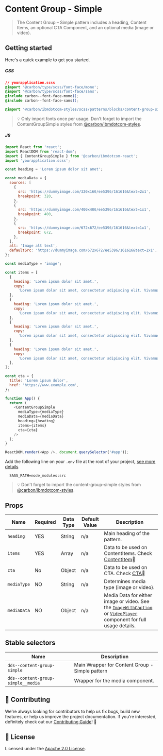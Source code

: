 # Content Group - Simple

> The Content Group – Simple pattern includes a heading, Content Items, an
> optional CTA Component, and an optional media (image or video).

## Getting started

Here's a quick example to get you started.

##### CSS

```css
// yourapplication.scss
@import '@carbon/type/scss/font-face/mono';
@import '@carbon/type/scss/font-face/sans';
@include carbon--font-face-mono();
@include carbon--font-face-sans();

@import '@carbon/ibmdotcom-styles/scss/patterns/blocks/content-group-simple/index';
```

> 💡 Only import fonts once per usage. Don't forget to import the
> ContentGroupSimple styles from
> [@carbon/ibmdotcom-styles](https://github.com/carbon-design-system/ibm-dotcom-library/blob/master/packages/styles).

##### JS

```javascript
import React from 'react';
import ReactDOM from 'react-dom';
import { ContentGroupSimple } from '@carbon/ibmdotcom-react';
import 'yourapplication.scss';

const heading = 'Lorem ipsum dolor sit amet';

const mediaData = {
  sources: [
    {
      src: 'https://dummyimage.com/320x160/ee5396/161616&text=2x1',
      breakpoint: 320,
    },
    {
      src: 'https://dummyimage.com/400x400/ee5396/161616&text=1x1',
      breakpoint: 400,
    },
    {
      src: 'https://dummyimage.com/672x672/ee5396/161616&text=1x1',
      breakpoint: 672,
    },
  ],
  alt: 'Image alt text',
  defaultSrc: 'https://dummyimage.com/672x672/ee5396/161616&text=1x1',
};

const mediaType = 'image';

const items = [
  {
    heading: 'Lorem ipsum dolor sit amet.',
    copy:
      'Lorem ipsum dolor sit amet, consectetur adipiscing elit. Vivamus sed interdum tortor. Sed id pellentesque diam. In ut quam id mauris finibus efficitur quis ut arcu. Praesent purus turpis, venenatis eget odio et, tincidunt bibendum sem. Curabitur pretium elit non blandit lobortis. Donec quis pretium odio, in dignissim sapien.',
  },
  {
    heading: 'Lorem ipsum dolor sit amet.',
    copy:
      'Lorem ipsum dolor sit amet, consectetur adipiscing elit. Vivamus sed interdum tortor. Sed id pellentesque diam. In ut quam id mauris finibus efficitur quis ut arcu. Praesent purus turpis, venenatis eget odio et, tincidunt bibendum sem. Curabitur pretium elit non blandit lobortis. Donec quis pretium odio, in dignissim sapien.',
  },
  {
    heading: 'Lorem ipsum dolor sit amet.',
    copy:
      'Lorem ipsum dolor sit amet, consectetur adipiscing elit. Vivamus sed interdum tortor. Sed id pellentesque diam. In ut quam id mauris finibus efficitur quis ut arcu. Praesent purus turpis, venenatis eget odio et, tincidunt bibendum sem. Curabitur pretium elit non blandit lobortis. Donec quis pretium odio, in dignissim sapien.',
  },
  {
    heading: 'Lorem ipsum dolor sit amet.',
    copy:
      'Lorem ipsum dolor sit amet, consectetur adipiscing elit. Vivamus sed interdum tortor. Sed id pellentesque diam. In ut quam id mauris finibus efficitur quis ut arcu. Praesent purus turpis, venenatis eget odio et, tincidunt bibendum sem. Curabitur pretium elit non blandit lobortis. Donec quis pretium odio, in dignissim sapien.',
  },
];

const cta = {
  title: 'Lorem ipsum dolor',
  href: 'https://www.example.com',
};

function App() {
  return (
    <ContentGroupSimple
      mediaType={mediaType}
      mediaData={mediaData}
      heading={heading}
      items={items}
      cta={cta}
    />
  );
}

ReactDOM.render(<App />, document.querySelector('#app'));
```

Add the following line on your `.env` file at the root of your project,
[see more details](https://github.com/carbon-design-system/ibm-dotcom-library/tree/master/packages/styles#usage)

```
  SASS_PATH=node_modules:src
```

> 💡 Don't forget to import the content-group-simple styles from
> [@carbon/ibmdotcom-styles](https://github.com/carbon-design-system/ibm-dotcom-library/blob/master/packages/styles).

## Props

| Name        | Required | Data Type | Default Value | Description                                                                                                                                                                                                                                                                                                                                                      |
| ----------- | -------- | --------- | ------------- | ---------------------------------------------------------------------------------------------------------------------------------------------------------------------------------------------------------------------------------------------------------------------------------------------------------------------------------------------------------------- |
| `heading`   | YES      | String    | n/a           | Main heading of the pattern.                                                                                                                                                                                                                                                                                                                                     |
| `items`     | YES      | Array     | n/a           | Data to be used on ContentItems. Check [ContentItem](https://github.com/carbon-design-system/ibm-dotcom-library/blob/master/packages/react/src/patterns/sub-patterns/ContentItem/README.md)👀                                                                                                                                                                    |
| `cta`       | No       | Object    | n/a           | Data to be used on CTA. Check [CTA](https://github.com/carbon-design-system/ibm-dotcom-library/blob/master/packages/react/src/components/CTA/README.md)👀                                                                                                                                                                                                        |
| `mediaType` | NO       | String    | n/a           | Determines media type (image or video).                                                                                                                                                                                                                                                                                                                          |
| `mediaData` | NO       | Object    | n/a           | Media Data for either image or video. See the [`ImageWithCaption`](https://github.com/carbon-design-system/ibm-dotcom-library/tree/master/packages/react/src/components/ImageWithCaption) or [`VideoPlayer`](https://github.com/carbon-design-system/ibm-dotcom-library/tree/master/packages/react/src/components/VideoPlayer) component for full usage details. |

## Stable selectors

| Name                               | Description                                     |
| ---------------------------------- | ----------------------------------------------- |
| `dds--content-group-simple`        | Main Wrapper for Content Group - Simple pattern |
| `dds--content-group-simple__media` | Wrapper for the media component.                |

## 🙌 Contributing

We're always looking for contributors to help us fix bugs, build new features,
or help us improve the project documentation. If you're interested, definitely
check out our
[Contributing Guide](https://github.com/carbon-design-system/ibm-dotcom-library/blob/master/.github/CONTRIBUTING.md)!
👀

## 📝 License

Licensed under the
[Apache 2.0 License](https://github.com/carbon-design-system/ibm-dotcom-library/blob/master/LICENSE).
